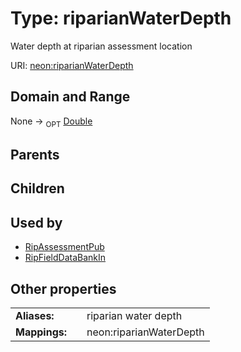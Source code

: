 
# Type: riparianWaterDepth


Water depth at riparian assessment location

URI: [neon:riparianWaterDepth](https://data.neonscience.org/riparianWaterDepth)


## Domain and Range

None ->  <sub>OPT</sub> [Double](types/Double.md)

## Parents


## Children


## Used by

 * [RipAssessmentPub](RipAssessmentPub.md)
 * [RipFieldDataBankIn](RipFieldDataBankIn.md)

## Other properties

|  |  |  |
| --- | --- | --- |
| **Aliases:** | | riparian water depth |
| **Mappings:** | | neon:riparianWaterDepth |

